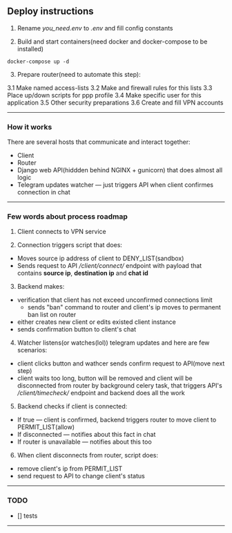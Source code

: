 ## Deploy instructions


1. Rename *you_need.env* to *.env* and fill config constants

2. Build and start containers(need docker and docker-compose to be installed)

```
docker-compose up -d
```

3. Prepare router(need to automate this step):

3.1 Make named access-lists
3.2 Make and firewall rules for this lists
3.3 Place up/down scripts for ppp profile
3.4 Make specific user for this application
3.5 Other security preparations
3.6 Create and fill VPN accounts


---


### How it works


There are several hosts that communicate and interact together:

- Client
- Router
- Django web API(hiddden behind NGINX + gunicorn) that does almost all logic
- Telegram updates watcher — just triggers API when client confirmes connection in chat


---


### Few words about process roadmap


1. Client connects to VPN service

2. Connection triggers script that does:
- Moves source ip address of client to DENY_LIST(sandbox)
- Sends request to API */client/connect/* endpoint with payload that contains **source ip**, **destination ip** and **chat id**

3. Backend makes:
- verification that client has not exceed unconfirmed connections limit
    - sends "ban" command to router and client's ip moves to permanent ban list on router
- either creates new client or edits existed client instance
- sends confirmation button to client's chat

4. Watcher listens(or watches(lol)) telegram updates and here are few scenarios:
- client clicks button and wathcer sends confirm request to API(move next step)
- client waits too long, button will be removed and client will be disconnected from router by background celery task, that triggers API's */client/timecheck/* endpoint and backend does all the work

5. Backend checks if client is connected:
- If true — client is confirmed, backend triggers router to move client to PERMIT_LIST(allow)
- If disconnected — notifies about this fact in chat
- If router is unavailable — notifies about this too

6. When client disconnects from router, script does:
- remove client's ip from PERMIT_LIST
- send request to API to change client's status


---


### TODO

- [] tests


---

